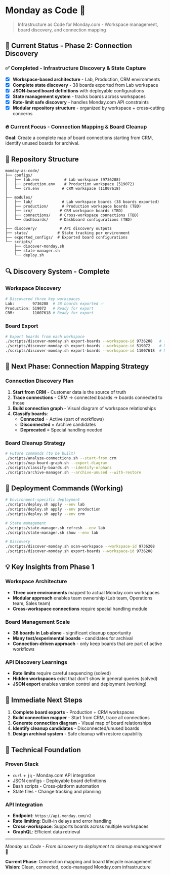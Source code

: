 # Monday as Code 🚀

> Infrastructure as Code for Monday.com - Workspace management, board discovery, and connection mapping

## 🎯 **Current Status - Phase 2: Connection Discovery**

### **✅ Completed - Infrastructure Discovery & State Capture**
- [x] **Workspace-based architecture** - Lab, Production, CRM environments
- [x] **Complete state discovery** - 38 boards exported from Lab workspace
- [x] **JSON-based board definitions** with deployable configurations
- [x] **State management system** - tracks boards across workspaces
- [x] **Rate-limit safe discovery** - handles Monday.com API constraints
- [x] **Modular repository structure** - organized by workspace + cross-cutting concerns

### **🔥 Current Focus - Connection Mapping & Board Cleanup**

**Goal**: Create a complete map of board connections starting from CRM, identify unused boards for archival.

## 📁 **Repository Structure**

```
monday-as-code/
├── configs/
│   ├── lab.env           # Lab workspace (9736208)
│   ├── production.env    # Production workspace (519072) 
│   └── crm.env          # CRM workspace (11007618)
│
├── modules/
│   ├── lab/             # Lab workspace boards (38 boards exported)
│   ├── production/      # Production workspace boards (TBD)
│   ├── crm/            # CRM workspace boards (TBD)
│   ├── connections/    # Cross-workspace connections (TBD)
│   └── dashboards/     # Dashboard configurations (TBD)
│
├── discovery/          # API discovery outputs
├── state/             # State tracking per environment
├── exported_configs/  # Exported board configurations
└── scripts/
    ├── discover-monday.sh
    ├── state-manager.sh
    └── deploy.sh
```

## 🔍 **Discovery System - Complete**

### **Workspace Discovery**
```bash
# Discovered three key workspaces
Lab:        9736208  # 38 boards exported ✅
Production: 519072   # Ready for export
CRM:        11007618 # Ready for export
```

### **Board Export**
```bash
# Export boards from each workspace
./scripts/discover-monday.sh export-boards --workspace-id 9736208   # ✅ Done
./scripts/discover-monday.sh export-boards --workspace-id 519072    # Next
./scripts/discover-monday.sh export-boards --workspace-id 11007618  # Next
```

## 🔗 **Next Phase: Connection Mapping Strategy**

### **Connection Discovery Plan**
1. **Start from CRM** - Customer data is the source of truth
2. **Trace connections** - CRM → connected boards → boards connected to those
3. **Build connection graph** - Visual diagram of workspace relationships
4. **Classify boards**:
   - **Connected** = Active (part of workflows)
   - **Disconnected** = Archive candidates
   - **Deprecated** = Special handling needed

### **Board Cleanup Strategy**
```bash
# Future commands (to be built)
./scripts/analyze-connections.sh --start-from crm
./scripts/map-board-graph.sh --export-diagram
./scripts/classify-boards.sh --identify-orphans
./scripts/archive-manager.sh --archive-unused --with-restore
```

## 🚀 **Deployment Commands (Working)**

```bash
# Environment-specific deployment
./scripts/deploy.sh apply --env lab
./scripts/deploy.sh apply --env production  
./scripts/deploy.sh apply --env crm

# State management
./scripts/state-manager.sh refresh --env lab
./scripts/state-manager.sh show --env lab

# Discovery
./scripts/discover-monday.sh scan-workspace --workspace-id 9736208
./scripts/discover-monday.sh export-boards --workspace-id 9736208
```

## 💡 **Key Insights from Phase 1**

### **Workspace Architecture**
- **Three core environments** mapped to actual Monday.com workspaces
- **Modular approach** enables team ownership (Lab team, Operations team, Sales team)
- **Cross-workspace connections** require special handling module

### **Board Management Scale**
- **38 boards in Lab alone** - significant cleanup opportunity
- **Many test/experimental boards** - candidates for archival
- **Connection-driven approach** - only keep boards that are part of active workflows

### **API Discovery Learnings**
- **Rate limits** require careful sequencing (solved)
- **Hidden workspaces** exist that don't show in general queries (solved)
- **JSON export** enables version control and deployment (working)

## 🎯 **Immediate Next Steps**

1. **Complete board exports** - Production + CRM workspaces
2. **Build connection mapper** - Start from CRM, trace all connections
3. **Generate connection diagram** - Visual map of board relationships  
4. **Identify cleanup candidates** - Disconnected/unused boards
5. **Design archival system** - Safe cleanup with restore capability

## 🧰 **Technical Foundation**

### **Proven Stack**
- `curl` + `jq` - Monday.com API integration
- JSON configs - Deployable board definitions
- Bash scripts - Cross-platform automation
- State files - Change tracking and planning

### **API Integration** 
- **Endpoint**: `https://api.monday.com/v2`
- **Rate limiting**: Built-in delays and error handling
- **Cross-workspace**: Supports boards across multiple workspaces
- **GraphQL**: Efficient data retrieval

---

*Monday as Code - From discovery to deployment to cleanup management* 🚀

**Current Phase**: Connection mapping and board lifecycle management
**Vision**: Clean, connected, code-managed Monday.com infrastructure
